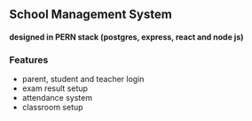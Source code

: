 ## School Management System
#### designed in PERN stack (postgres, express, react and node js)

### Features
- parent, student and teacher login
- exam result setup
- attendance system
- classroom setup